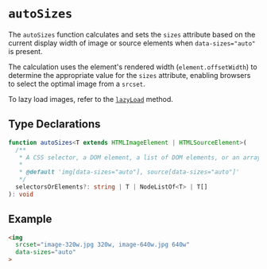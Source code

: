 # `autoSizes`

The `autoSizes` function calculates and sets the `sizes` attribute based on the current display width of image or source elements when `data-sizes="auto"` is present.

The calculation uses the element's rendered width (`element.offsetWidth`) to determine the appropriate value for the `sizes` attribute, enabling browsers to select the optimal image from a `srcset`.

To lazy load images, refer to the [`lazyLoad`](/api/lazy-load) method.

## Type Declarations

```ts
function autoSizes<T extends HTMLImageElement | HTMLSourceElement>(
  /**
   * A CSS selector, a DOM element, a list of DOM elements, or an array of DOM elements to calculate the `sizes` attribute for.
   *
   * @default 'img[data-sizes="auto"], source[data-sizes="auto"]'
   */
  selectorsOrElements?: string | T | NodeListOf<T> | T[]
): void
```

## Example

```html
<img
  srcset="image-320w.jpg 320w, image-640w.jpg 640w"
  data-sizes="auto"
>
```
